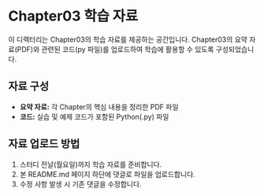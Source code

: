 # Chapter03 학습 자료

이 디렉터리는 Chapter03의 학습 자료를 제공하는 공간입니다.
Chapter03의 요약 자료(PDF)와 관련된 코드(py 파일)를 업로드하여 학습에 활용할 수 있도록 구성되었습니다.

## 자료 구성
- **요약 자료:** 각 Chapter의 핵심 내용을 정리한 PDF 파일
- **코드:** 실습 및 예제 코드가 포함된 Python(.py) 파일

## 자료 업로드 방법
1. 스터디 전날(월요일)까지 학습 자료를 준비합니다.
2. 본 README.md 페이지 하단에 댓글로 파일을 업로드합니다.
3. 수정 사항 발생 시 기존 댓글을 수정합니다. 